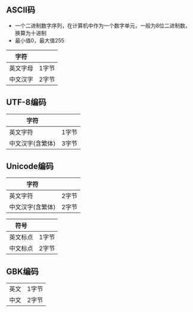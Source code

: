 ## ASCII码

- 一个二进制数字序列，在计算机中作为一个数字单元，一般为8位二进制数，换算为十进制
- 最小值0，最大值255

| 字符     |       |
| -------- | ----- |
| 英文字母 | 1字节 |
| 中文汉字 | 2字节 |

## UTF-8编码

| 字符             |       |
| ---------------- | ----- |
| 英文字符         | 1字节 |
| 中文汉字(含繁体) | 3字节 |

## Unicode编码

| 字符             |       |
| ---------------- | ----- |
| 英文字符         | 2字节 |
| 中文汉字(含繁体) | 2字节 |

| 符号     |       |
| -------- | ----- |
| 英文标点 | 1字节 |
| 中文标点 | 2字节 |

## GBK编码

|      |       |
| ---- | ----- |
| 英文 | 1字节 |
| 中文 | 2字节 |


